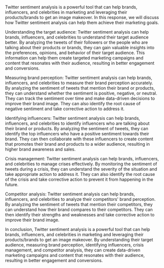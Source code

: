 Twitter sentiment analysis is a powerful tool that can help brands, influencers, and celebrities in marketing and leveraging their products/brands to get an image makeover. In this response, we will discuss how Twitter sentiment analysis can help them achieve their marketing goals.

Understanding the target audience:
Twitter sentiment analysis can help brands, influencers, and celebrities to understand their target audience better. By analyzing the tweets of their followers or the people who are talking about their products or brands, they can gain valuable insights into the preferences, opinions, and behavior of their target audience. This information can help them create targeted marketing campaigns and content that resonates with their audience, resulting in better engagement and conversions.

Measuring brand perception:
Twitter sentiment analysis can help brands, influencers, and celebrities to measure their brand perception accurately. By analyzing the sentiment of tweets that mention their brand or products, they can understand whether the sentiment is positive, negative, or neutral. They can track the sentiment over time and make data-driven decisions to improve their brand image. They can also identify the root cause of negative sentiment and take corrective action to address it.

Identifying influencers:
Twitter sentiment analysis can help brands, influencers, and celebrities to identify influencers who are talking about their brand or products. By analyzing the sentiment of tweets, they can identify the top influencers who have a positive sentiment towards their brand. They can then collaborate with these influencers to create content that promotes their brand and products to a wider audience, resulting in higher brand awareness and sales.

Crisis management:
Twitter sentiment analysis can help brands, influencers, and celebrities to manage crises effectively. By monitoring the sentiment of tweets during a crisis, they can understand the severity of the situation and take appropriate action to address it. They can also identify the root cause of the crisis and take corrective action to prevent it from happening in the future.

Competitor analysis:
Twitter sentiment analysis can help brands, influencers, and celebrities to analyze their competitors' brand perception. By analyzing the sentiment of tweets that mention their competitors, they can understand how their brand compares to their competitors. They can then identify their strengths and weaknesses and take corrective action to improve their brand image.

In conclusion, Twitter sentiment analysis is a powerful tool that can help brands, influencers, and celebrities in marketing and leveraging their products/brands to get an image makeover. By understanding their target audience, measuring brand perception, identifying influencers, crisis management, and competitor analysis, they can create data-driven marketing campaigns and content that resonates with their audience, resulting in better engagement and conversions.